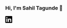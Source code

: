 ### Hi, I'm Sahil Tagunde :wave:
<!-- [<img align="left" alt="Tagsahil | LinkedIn" width="22px" src="./linkedin.svg" />][linkedin]
[<img align="left" alt="Tagsahil | Twitter" width="22px" src="./twitter.svg" />][twitter]
[linkedin]: https://www.linkedin.com/in/sahil-tagunde-6a9394154/
[twitter]: https://twitter.com/tagsahil -->
[<img align="left" alt="Tagsahil | LinkedIn" color="yellow" width="22px" src="./linkedin.svg" />](https://www.linkedin.com/in/sahil-tagunde-6a9394154/)

<!--
**Tagsahil/Tagsahil** is a ✨ _special_ ✨ repository because its `README.md` (this file) appears on your GitHub profile.

Here are some ideas to get you started:

- 🔭 I’m currently working on ...
- 🌱 I’m currently learning ...
- 👯 I’m looking to collaborate on ...
- 🤔 I’m looking for help with ...
- 💬 Ask me about ...
- 📫 How to reach me: ...
- 😄 Pronouns: ...
- ⚡ Fun fact: ...
-->
